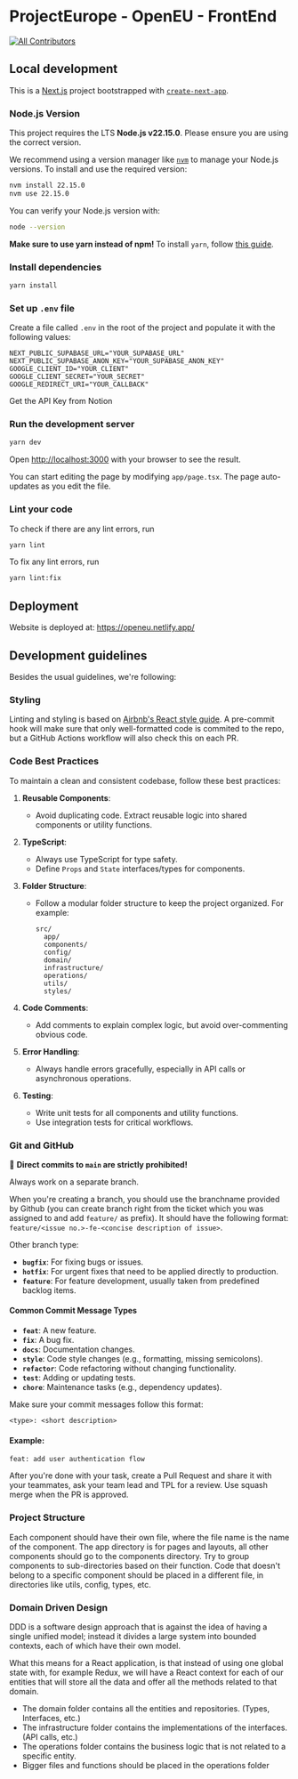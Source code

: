 # ProjectEurope - OpenEU - FrontEnd

<!-- ALL-CONTRIBUTORS-BADGE:START - Do not remove or modify this section -->

[![All Contributors](https://img.shields.io/badge/all_contributors-16-orange.svg?style=flat-square)](#contributors-)

<!-- ALL-CONTRIBUTORS-BADGE:END -->

## Local development

This is a [Next.js](https://nextjs.org) project bootstrapped with [`create-next-app`](https://nextjs.org/docs/app/api-reference/cli/create-next-app).

### Node.js Version

This project requires the LTS **Node.js v22.15.0**. Please ensure you are using the correct version.

We recommend using a version manager like [`nvm`](https://github.com/nvm-sh/nvm) to manage your Node.js versions. To install and use the required version:

```bash
nvm install 22.15.0
nvm use 22.15.0
```

You can verify your Node.js version with:

```bash
node --version
```

**Make sure to use yarn instead of npm!**
To install `yarn`, follow [this guide](https://classic.yarnpkg.com/lang/en/docs/install/#mac-stable).

### Install dependencies

```bash
yarn install
```

### Set up `.env` file

Create a file called `.env` in the root of the project and populate it with the following values:

```
NEXT_PUBLIC_SUPABASE_URL="YOUR_SUPABASE_URL"
NEXT_PUBLIC_SUPABASE_ANON_KEY="YOUR_SUPABASE_ANON_KEY"
GOOGLE_CLIENT_ID="YOUR_CLIENT"
GOOGLE_CLIENT_SECRET="YOUR_SECRET"
GOOGLE_REDIRECT_URI="YOUR_CALLBACK"
```

Get the API Key from Notion

### Run the development server

```bash
yarn dev
```

Open [http://localhost:3000](http://localhost:3000) with your browser to see the result.

You can start editing the page by modifying `app/page.tsx`. The page auto-updates as you edit the file.

### Lint your code

To check if there are any lint errors, run

```bash
yarn lint
```

To fix any lint errors, run

```bash
yarn lint:fix
```

## Deployment

Website is deployed at: https://openeu.netlify.app/

## Development guidelines

Besides the usual guidelines, we're following:

### Styling

Linting and styling is based on [Airbnb's React style guide](https://airbnb.io/javascript/react/). A pre-commit hook will make sure that only well-formatted code is commited to the repo, but a GitHub Actions workflow will also check this on each PR.

### Code Best Practices

To maintain a clean and consistent codebase, follow these best practices:

1. **Reusable Components**:

   - Avoid duplicating code. Extract reusable logic into shared components or utility functions.

2. **TypeScript**:

   - Always use TypeScript for type safety.
   - Define `Props` and `State` interfaces/types for components.

3. **Folder Structure**:

   - Follow a modular folder structure to keep the project organized. For example:
     ```
     src/
       app/
       components/
       config/
       domain/
       infrastructure/
       operations/
       utils/
       styles/
     ```

4. **Code Comments**:

   - Add comments to explain complex logic, but avoid over-commenting obvious code.

5. **Error Handling**:

   - Always handle errors gracefully, especially in API calls or asynchronous operations.

6. **Testing**:
   - Write unit tests for all components and utility functions.
   - Use integration tests for critical workflows.

### Git and GitHub

🚨 **Direct commits to `main` are strictly prohibited!**

Always work on a separate branch.

When you're creating a branch, you should use the branchname provided by Github (you can create branch right from the ticket which you was assigned to and add `feature/` as prefix). It should have the following format: `feature/<issue no.>-fe-<concise description of issue>`.

Other branch type:

- **`bugfix`**: For fixing bugs or issues.
- **`hotfix`**: For urgent fixes that need to be applied directly to production.
- **`feature`**: For feature development, usually taken from predefined backlog items.

#### Common Commit Message Types

- **`feat`**: A new feature.
- **`fix`**: A bug fix.
- **`docs`**: Documentation changes.
- **`style`**: Code style changes (e.g., formatting, missing semicolons).
- **`refactor`**: Code refactoring without changing functionality.
- **`test`**: Adding or updating tests.
- **`chore`**: Maintenance tasks (e.g., dependency updates).

Make sure your commit messages follow this format:

```plaintext
<type>: <short description>
```

#### Example:

```plaintext
feat: add user authentication flow
```

After you're done with your task, create a Pull Request and share it with your teammates, ask your team lead and TPL for a review. Use squash merge when the PR is approved.

### Project Structure

Each component should have their own file, where the file name is the name of the component. The app directory is for pages and layouts, all other components should go to the components directory. Try to group components to sub-directories based on their function. Code that doesn't belong to a specific component should be placed in a different file, in directories like utils, config, types, etc.

### Domain Driven Design

DDD is a software design approach that is against the idea of having a single unified model; instead it divides a large system into bounded contexts, each of which have their own model.

What this means for a React application, is that instead of using one global state with, for example Redux, we will have a React context for each of our entities that will store all the data and offer all the methods related to that domain.

- The domain folder contains all the entities and repositories. (Types, Interfaces, etc.)
- The infrastructure folder contains the implementations of the interfaces. (API calls, etc.)
- The operations folder contains the business logic that is not related to a specific entity.
- Bigger files and functions should be placed in the operations folder

